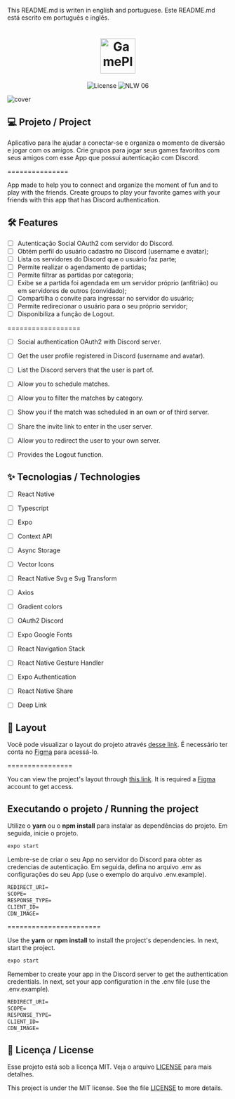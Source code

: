 This README.md is writen in english and portuguese.
Este README.md está escrito em português e inglês.

<h1 align="center">
  <img alt="GamePlay" height="80" title="Plant Manager" src=".github/logo.png" />
</h1>

<p align="center">
  <img alt="License" src="https://img.shields.io/static/v1?label=license&message=MIT&color=E51C44&labelColor=0A1033">

 <img src="https://img.shields.io/static/v1?label=NLW&message=06&color=E51C44&labelColor=0A1033" alt="NLW 06" />
</p>


![cover](https://raw.githubusercontent.com/rocketseat-education/nlw-06-react-native/aff87d78e8abcbc411d8bc5f3f43857c4a07a1ed/.github/cover.png)


## 💻 Projeto / Project
Aplicativo para lhe ajudar a conectar-se e organiza o momento de diversão e jogar com os amigos. Crie grupos para jogar seus games favoritos com seus amigos com esse App que possui autenticação com Discord.

===============

App made to help you to connect and organize the moment of fun and to play with the friends. Create groups to play your favorite games with your friends with this app that has Discord authentication.


## :hammer_and_wrench: Features 

-   [ ] Autenticação Social OAuth2 com servidor do Discord.
-   [ ] Obtém perfil do usuário cadastro no Discord (username e avatar);
-   [ ] Lista os servidores do Discord que o usuário faz parte;
-   [ ] Permite realizar o agendamento de partidas;
-   [ ] Permite filtrar as partidas por categoria;
-   [ ] Exibe se a partida foi agendada em um servidor próprio (anfitrião) ou em servidores de outros (convidado);
-   [ ] Compartilha o convite para ingressar no servidor do usuário;
-   [ ] Permite redirecionar o usuário para o seu próprio servidor;
-   [ ] Disponibiliza a função de Logout.

==================

-   [ ] Social authentication OAuth2 with Discord server.
-   [ ] Get the user profile registered in Discord (username and avatar).
-   [ ] List the Discord servers that the user is part of.
-   [ ] Allow you to schedule matches.
-   [ ] Allow you to filter the matches by category.
-   [ ] Show you if the match was scheduled in an own or of third server.
-   [ ] Share the invite link to enter in the user server.
-   [ ] Allow you to redirect the user to your own server.
-   [ ] Provides the Logout function.


## ✨ Tecnologias / Technologies

-   [ ] React Native
-   [ ] Typescript
-   [ ] Expo
-   [ ] Context API
-   [ ] Async Storage
-   [ ] Vector Icons
-   [ ] React Native Svg e Svg Transform
-   [ ] Axios
-   [ ] Gradient colors
-   [ ] OAuth2 Discord 
-   [ ] Expo Google Fonts
-   [ ] React Navigation Stack
-   [ ] React Native Gesture Handler
-   [ ] Expo Authentication
-   [ ] React Native Share
-   [ ] Deep Link


## 🔖 Layout

Você pode visualizar o layout do projeto através [desse link](https://www.figma.com/community/file/991338130828322960). É necessário ter conta no [Figma](http://figma.com/) para acessá-lo.

================

You can view the project's layout through [this link](https://www.figma.com/community/file/991338130828322960). It is required a [Figma](http://figma.com/) account to get access.


## Executando o projeto / Running the project

Utilize o **yarn** ou o **npm install** para instalar as dependências do projeto.
Em seguida, inicie o projeto.

```cl
expo start
```

Lembre-se de criar o seu App no servidor do Discord para obter as credencias de autenticação. Em seguida, defina no arquivo .env as configurações do seu App (use o exemplo do arquivo .env.example).
 
 ```cl
REDIRECT_URI=
SCOPE=
RESPONSE_TYPE=
CLIENT_ID=
CDN_IMAGE=
```

=======================

Use the **yarn** or **npm install** to install the project's dependencies. In next, start the project.

```cl
expo start
```

Remember to create your app in the Discord server to get the authentication credentials. In next, set your app configuration in the .env file (use the .env.example).
 
 ```cl
REDIRECT_URI=
SCOPE=
RESPONSE_TYPE=
CLIENT_ID=
CDN_IMAGE=
```



## 📄 Licença / License

Esse projeto está sob a licença MIT. Veja o arquivo [LICENSE](https://github.com/rocketseat-education/nlw-06-react-native/blob/aff87d78e8abcbc411d8bc5f3f43857c4a07a1ed/LICENSE.md) para mais detalhes.

This project is under the MIT license. See the file [LICENSE](https://github.com/rocketseat-education/nlw-06-react-native/blob/aff87d78e8abcbc411d8bc5f3f43857c4a07a1ed/LICENSE.md) to more details.

<br />
